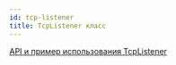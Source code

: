 ```yaml
---
id: tcp-listener
title: TcpListener класс
---
```


[API и пример использования TcpListener](https://docs.microsoft.com/en-us/dotnet/api/system.net.sockets.tcplistener?view=net-5.0)

